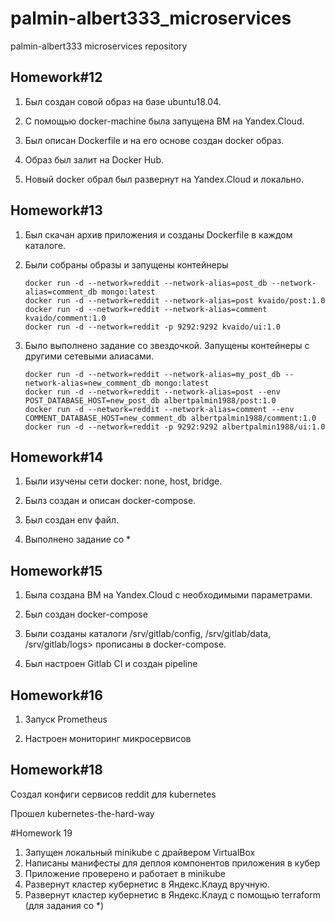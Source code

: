 # palmin-albert333_microservices
palmin-albert333 microservices repository
## Homework#12
1. Был создан совой образ на базе ubuntu18.04.

2. С помощью docker-machine была запущена ВМ на Yandex.Cloud.

3. Был описан Dockerfile и на его основе создан docker образ.

4. Образ был залит на Docker Hub.

5. Новый docker обрал был развернут на Yandex.Cloud и локально.

## Homework#13

1. Был скачан архив приложения и созданы Dockerfile в каждом каталоге.

3. Были собраны образы и запущены контейнеры
   ```
   docker run -d --network=reddit --network-alias=post_db --network-alias=comment_db mongo:latest
   docker run -d --network=reddit --network-alias=post kvaido/post:1.0
   docker run -d --network=reddit --network-alias=comment kvaido/comment:1.0
   docker run -d --network=reddit -p 9292:9292 kvaido/ui:1.0
   ```

4. Было выполнено задание со звездочкой. Запущены контейнеры с другими сетевыми алиасами.
   ```
   docker run -d --network=reddit --network-alias=my_post_db --network-alias=new_comment_db mongo:latest
   docker run -d --network=reddit --network-alias=post --env POST_DATABASE_HOST=new_post_db albertpalmin1988/post:1.0
   docker run -d --network=reddit --network-alias=comment --env COMMENT_DATABASE_HOST=new_comment_db albertpalmin1988/comment:1.0
   docker run -d --network=reddit -p 9292:9292 albertpalmin1988/ui:1.0

## Homework#14

1. Были изучены сети docker: none, host, bridge.

2. Былз создан и описан docker-compose.

3. Был создан env файл.

4. Выполнено задание со *

## Homework#15
1. Была создана ВМ на Yandex.Cloud с необходимыми параметрами.

2. Был создан docker-compose

3. Были созданы каталоги /srv/gitlab/config, /srv/gitlab/data, /srv/gitlab/logs>
   прописаны в docker-compose.

4. Был настроен Gitlab CI и создан pipeline

## Homework#16

1. Запуск Prometheus

2. Настроен мониторинг микросервисов

## Homework#18

Создал конфиги сервисов reddit для kubernetes

Прошел kubernetes-the-hard-way

#Homework 19
1. Запущен локальный minikube с драйвером VirtualBox
2. Написаны манифесты для деплоя компонентов приложения в кубер
3. Приложение проверено и работает в minikube
4. Развернут кластер кубернетис в Яндекс.Клауд вручную.
5. Развернут кластер кубернетис в Яндекс.Клауд с помощью terraform (для задания со *)
